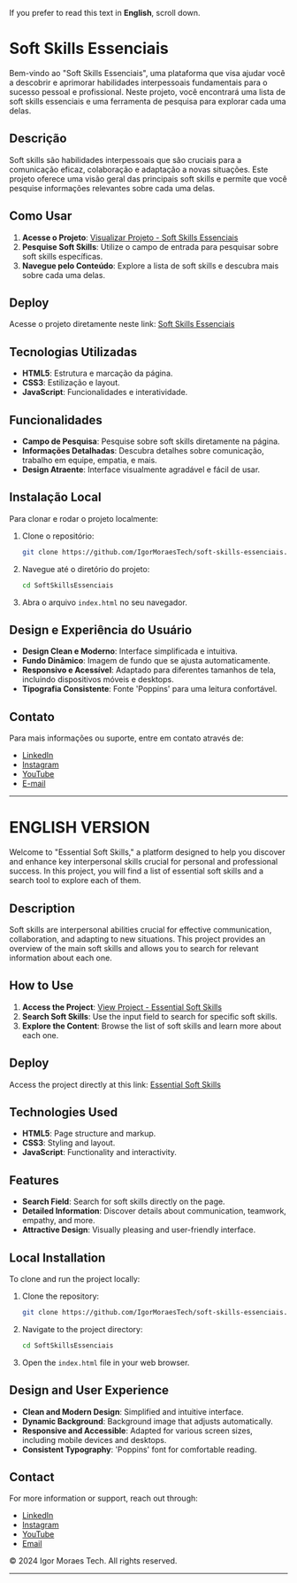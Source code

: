 If you prefer to read this text in **English**, scroll down.

# Soft Skills Essenciais

Bem-vindo ao "Soft Skills Essenciais", uma plataforma que visa ajudar você a descobrir e aprimorar habilidades interpessoais fundamentais para o sucesso pessoal e profissional. Neste projeto, você encontrará uma lista de soft skills essenciais e uma ferramenta de pesquisa para explorar cada uma delas.

## Descrição

Soft skills são habilidades interpessoais que são cruciais para a comunicação eficaz, colaboração e adaptação a novas situações. Este projeto oferece uma visão geral das principais soft skills e permite que você pesquise informações relevantes sobre cada uma delas.

## Como Usar

1. **Acesse o Projeto**: [Visualizar Projeto - Soft Skills Essenciais](https://soft-skills-essenciais.vercel.app/)
2. **Pesquise Soft Skills**: Utilize o campo de entrada para pesquisar sobre soft skills específicas.
3. **Navegue pelo Conteúdo**: Explore a lista de soft skills e descubra mais sobre cada uma delas.

## Deploy

Acesse o projeto diretamente neste link: [Soft Skills Essenciais](https://soft-skills-essenciais.vercel.app/)

## Tecnologias Utilizadas

- **HTML5**: Estrutura e marcação da página.
- **CSS3**: Estilização e layout.
- **JavaScript**: Funcionalidades e interatividade.

## Funcionalidades

- **Campo de Pesquisa**: Pesquise sobre soft skills diretamente na página.
- **Informações Detalhadas**: Descubra detalhes sobre comunicação, trabalho em equipe, empatia, e mais.
- **Design Atraente**: Interface visualmente agradável e fácil de usar.

## Instalação Local

Para clonar e rodar o projeto localmente:

1. Clone o repositório:
   ```bash
   git clone https://github.com/IgorMoraesTech/soft-skills-essenciais.git
   ```
2. Navegue até o diretório do projeto:
   ```bash
   cd SoftSkillsEssenciais
   ```
3. Abra o arquivo `index.html` no seu navegador.

## Design e Experiência do Usuário

- **Design Clean e Moderno**: Interface simplificada e intuitiva.
- **Fundo Dinâmico**: Imagem de fundo que se ajusta automaticamente.
- **Responsivo e Acessível**: Adaptado para diferentes tamanhos de tela, incluindo dispositivos móveis e desktops.
- **Tipografia Consistente**: Fonte 'Poppins' para uma leitura confortável.

## Contato

Para mais informações ou suporte, entre em contato através de:

- [LinkedIn](https://www.linkedin.com/in/igormoraestech/)
- [Instagram](https://instagram.com/igormoraestech)
- [YouTube](https://www.youtube.com/@IgorMoraesTech)
- [E-mail](mailto:igormoraestech@gmail.com)

---

# ENGLISH VERSION

Welcome to "Essential Soft Skills," a platform designed to help you discover and enhance key interpersonal skills crucial for personal and professional success. In this project, you will find a list of essential soft skills and a search tool to explore each of them.

## Description

Soft skills are interpersonal abilities crucial for effective communication, collaboration, and adapting to new situations. This project provides an overview of the main soft skills and allows you to search for relevant information about each one.

## How to Use

1. **Access the Project**: [View Project - Essential Soft Skills](https://soft-skills-essenciais.vercel.app/)
2. **Search Soft Skills**: Use the input field to search for specific soft skills.
3. **Explore the Content**: Browse the list of soft skills and learn more about each one.

## Deploy

Access the project directly at this link: [Essential Soft Skills](https://soft-skills-essenciais.vercel.app/)

## Technologies Used

- **HTML5**: Page structure and markup.
- **CSS3**: Styling and layout.
- **JavaScript**: Functionality and interactivity.

## Features

- **Search Field**: Search for soft skills directly on the page.
- **Detailed Information**: Discover details about communication, teamwork, empathy, and more.
- **Attractive Design**: Visually pleasing and user-friendly interface.

## Local Installation

To clone and run the project locally:

1. Clone the repository:
   ```bash
   git clone https://github.com/IgorMoraesTech/soft-skills-essenciais.git
   ```
2. Navigate to the project directory:
   ```bash
   cd SoftSkillsEssenciais
   ```
3. Open the `index.html` file in your web browser.

## Design and User Experience

- **Clean and Modern Design**: Simplified and intuitive interface.
- **Dynamic Background**: Background image that adjusts automatically.
- **Responsive and Accessible**: Adapted for various screen sizes, including mobile devices and desktops.
- **Consistent Typography**: 'Poppins' font for comfortable reading.

## Contact

For more information or support, reach out through:

- [LinkedIn](https://www.linkedin.com/in/igormoraestech/)
- [Instagram](https://instagram.com/igormoraestech)
- [YouTube](https://www.youtube.com/@IgorMoraesTech)
- [Email](mailto:igormoraestech@gmail.com)

&copy; 2024 Igor Moraes Tech. All rights reserved.

---


